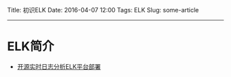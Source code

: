 Title: 初识ELK
Date: 2016-04-07 12:00
Tags: ELK
Slug: some-article

----------
# ELK简介 #



- [开源实时日志分析ELK平台部署](http://www.tuicool.com/articles/QFvARfr)
